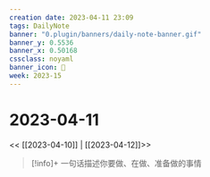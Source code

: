 ```yaml
---
creation date: 2023-04-11 23:09
tags: DailyNote
banner: "0.plugin/banners/daily-note-banner.gif"
banner_y: 0.5536
banner_x: 0.50168
cssclass: noyaml
banner_icon: 💌
week: 2023-15
---
```


# 2023-04-11

<< [[2023-04-10]] | [[2023-04-12]]>>


> [!info]+ 一句话描述你要做、在做、准备做的事情
> 
